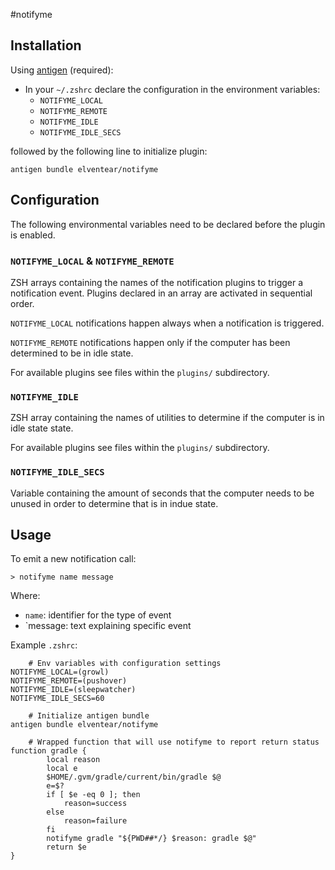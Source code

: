 #notifyme

## Installation

Using [antigen](https://github.com/zsh-users/antigen) (required):

* In your `~/.zshrc` declare the configuration in the environment variables:
	* `NOTIFYME_LOCAL`
	* `NOTIFYME_REMOTE`
	* `NOTIFYME_IDLE`
	* `NOTIFYME_IDLE_SECS`

followed by the following line to initialize plugin:
	
    antigen bundle elventear/notifyme

## Configuration

The following environmental variables need to be declared before the plugin is enabled. 

### `NOTIFYME_LOCAL` & `NOTIFYME_REMOTE`

ZSH arrays containing the names of the notification plugins to trigger a notification event. Plugins declared in an array are activated in sequential order.
 
`NOTIFYME_LOCAL` notifications happen always when a notification is triggered.

`NOTIFYME_REMOTE` notifications happen only if the computer has been determined to be in idle state. 

For available plugins see files within the `plugins/` subdirectory.

### `NOTIFYME_IDLE`

ZSH array containing the names of utilities to determine if the computer is in idle state state. 

For available plugins see files within the `plugins/` subdirectory.

### `NOTIFYME_IDLE_SECS`

Variable containing the amount of seconds that the computer needs to be unused in order to determine that is in indue state.


## Usage

To emit a new notification call:

    > notifyme name message 

Where:

* `name`: identifier for the type of event
* `message: text explaining specific event 

Example `.zshrc`:
        
        # Env variables with configuration settings	
	NOTIFYME_LOCAL=(growl)
	NOTIFYME_REMOTE=(pushover)
	NOTIFYME_IDLE=(sleepwatcher)
	NOTIFYME_IDLE_SECS=60
	
        # Initialize antigen bundle
	antigen bundle elventear/notifyme

        # Wrapped function that will use notifyme to report return status	
	function gradle {
    	    local reason
    	    local e
    	    $HOME/.gvm/gradle/current/bin/gradle $@ 
    	    e=$?
    	    if [ $e -eq 0 ]; then 
            	reason=success
    	    else
            	reason=failure
    	    fi
    	    notifyme gradle "${PWD##*/} $reason: gradle $@"
    	    return $e
	}	

